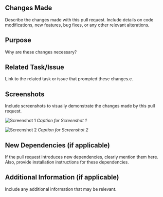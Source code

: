 ## Changes Made

Describe the changes made with this pull request. Include details on code modifications, new features, bug fixes, or any other relevant alterations.

## Purpose

Why are these changes necessary?

## Related Task/Issue

Link to the related task or issue that prompted these changes.e.

## Screenshots

Include screenshots to visually demonstrate the changes made by this pull request.

![Screenshot 1](url/to/screenshot1.png)
_Caption for Screenshot 1_

![Screenshot 2](url/to/screenshot2.gif)
_Caption for Screenshot 2_

## New Dependencies (if applicable)

If the pull request introduces new dependencies, clearly mention them here. Also, provide installation instructions for these dependencies.

## Additional Information (if applicable)

Include any additional information that may be relevant.
